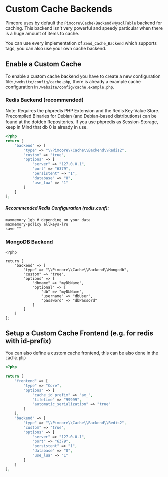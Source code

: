 # Custom Cache Backends

Pimcore uses by default the `Pimcore\Cache\Backend\MysqlTable` backend for caching. This backend 
isn't very powerful and speedy particular when there is a huge amount of items to cache.

You can use every implementation of `Zend_Cache_Backend` which supports tags, you can also use 
your own cache backend.

## Enable a Custom Cache
To enable a custom cache backend you have to create a new configuration file: `/website/config/cache.php`, 
there is already a example cache configuration in `/website/config/cache.example.php`. 

### Redis Backend (recommended)
Note: Requires the phpredis PHP Extension and the Redis Key-Value Store. Precompiled Binaries for 
Debian (and Debian-based distributions) can be found at the dotdeb Repositories. If you use 
phpredis as Session-Storage, keep in Mind that db 0 is already in use.

```php
<?php
return [
    "backend" => [
        "type" => "\\Pimcore\\Cache\\Backend\\Redis2",
        "custom" => "true",
        "options" => [
            "server" => "127.0.0.1",
            "port" => "6379",
            "persistent" => "1",
            "database" => "8",
            "use_lua" => "1"
        ]
    ]
];
```

##### Recommended Redis Configuration (redis.conf): 
```
maxmemory 1gb # depending on your data
maxmemory-policy allkeys-lru
save ""
```

### MongoDB Backend
```
<?php
 
return [
    "backend" => [
        "type" => "\\Pimcore\\Cache\\Backend\\Mongodb",
        "custom" => "true",
        "options" => [
            "dbname" => "myDbName",
            "optional" => [
                "db" => "myDbName",
                "username" => "dbUser",
                "password" => "dbPassord"
            ]
        ]
    ]
];
```


## Setup a Custom Cache Frontend (e.g. for redis with id-prefix)
You can also define a custom cache frontend, this can be also done in the `cache.php`

```php
<?php
 
return [
    "frontend" => [
        "type" => "Core",
        "options" => [
            "cache_id_prefix" => "ax_",
            "lifetime" => "99999",
            "automatic_serialization" => "true"
        ]
    ],
    "backend" => [
        "type" => "\\Pimcore\\Cache\\Backend\\Redis2",
        "custom" => "true",
        "options" => [
            "server" => "127.0.0.1",
            "port" => "6379",
            "persistent" => "1",
            "database" => "8",
            "use_lua" => "1"
        ]
    ]
];
```
  
